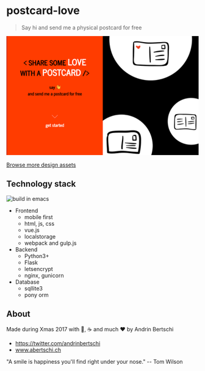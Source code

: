 # postcard-love
> Say hi and send me a physical postcard for free


<a href="https://postcard.abertschi.ch"><img src='./.assets/img1.png' widht=200/></a>

[Browse more design assets](./.assets/postcard-love-ui.pdf)

## Technology stack
![build in emacs](https://img.shields.io/badge/built%20in-emacs-orange.svg)  

- Frontend
  + mobile first
  + html, js, css
  + vue.js
  + localstorage
  + webpack and gulp.js
- Backend
  + Python3+
  + Flask
  + letsencrypt
  + nginx, gunicorn
- Database
  + sqllite3
  + pony orm

## About
Made during Xmas 2017 with 🥛, ☕️ and much ❤️ by Andrin Bertschi

- https://twitter.com/andrinbertschi
- www.abertschi.ch

"A smile is happiness you'll find right under your nose."
-- Tom Wilson
